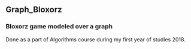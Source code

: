 ## Graph_Bloxorz
### Bloxorz game modeled over a graph
Done as a part of Algorithms course during my first year of studies 2018.

